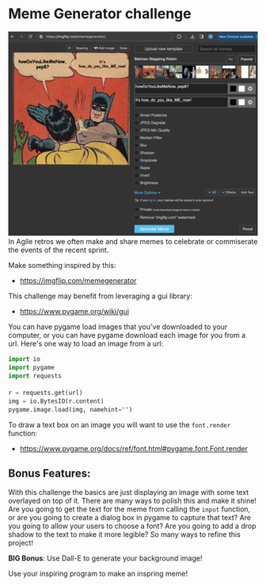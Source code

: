 # Meme Generator challenge

![memegen example](memegen.png)
In Agile retros we often make and share memes to celebrate or commiserate the events of the recent sprint.

Make something inspired by this:
 - https://imgflip.com/memegenerator

This challenge may benefit from leveraging a gui library:
 - https://www.pygame.org/wiki/gui

You can have pygame load images that you've downloaded to your computer, or you can have pygame download each image for you from a url.
Here's one way to load an image from a url:

```python
import io
import pygame
import requests

r = requests.get(url)
img = io.BytesIO(r.content)
pygame.image.load(img, namehint="")
```

To draw a text box on an image you will want to use the `font.render` function:
- https://www.pygame.org/docs/ref/font.html#pygame.font.Font.render

## Bonus Features:

With this challenge the basics are just displaying an image with some text overlayed on top of it. There are many ways to polish this and make it shine! Are you going to get the text for the meme from calling the `input` function, or are you going to create a dialog box in pygame to capture that text? Are you going to allow your users to choose a font? Are you going to add a drop shadow to the text to make it more legible? So many ways to refine this project!

__BIG Bonus__: Use Dall-E to generate your background image!

Use your inspiring program to make an inspring meme!
